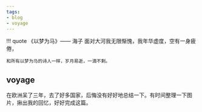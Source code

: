 ```yaml
---
tags:
- blog
- voyage
---
```


<style>
/* 图片居中 */
img {
  display: block;
  margin-left: auto;
  margin-right: auto;
  width: 70%;
}
</style>

!!! quote 《以梦为马》—— 海子
    面对大河我无限惭愧，我年华虚度，空有一身疲倦，
  
    和所有以梦为马的诗人一样，岁月易逝，一滴不剩。
## voyage

在欧洲呆了三年，去了好多国家，后悔没有好好地总结一下。有时间整理一下图片，揪出我的回忆，好好完成这篇。